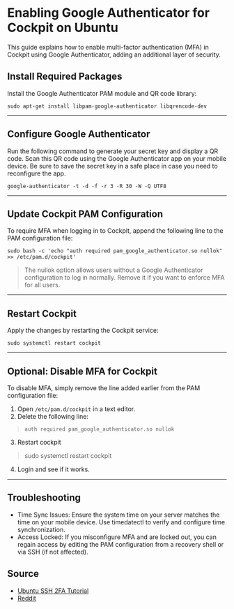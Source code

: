 # Enabling Google Authenticator for Cockpit on Ubuntu

This guide explains how to enable multi-factor authentication (MFA) in Cockpit using Google Authenticator, adding an additional layer of security.

## Install Required Packages

Install the Google Authenticator PAM module and QR code library:

```
sudo apt-get install libpam-google-authenticator libqrencode-dev
```
---
## Configure Google Authenticator

Run the following command to generate your secret key and display a QR code. Scan this QR code using the Google Authenticator app on your mobile device. Be sure to save the secret key in a safe place in case you need to reconfigure the app.

```
google-authenticator -t -d -f -r 3 -R 30 -W -Q UTF8
```
---

## Update Cockpit PAM Configuration

To require MFA when logging in to Cockpit, append the following line to the PAM configuration file:

```
sudo bash -c 'echo "auth required pam_google_authenticator.so nullok" >> /etc/pam.d/cockpit'
```
> The nullok option allows users without a Google Authenticator configuration to log in normally. Remove it if you want to enforce MFA for all users.
---
## Restart Cockpit

Apply the changes by restarting the Cockpit service:

```
sudo systemctl restart cockpit
```
---
## Optional: Disable MFA for Cockpit

To disable MFA, simply remove the line added earlier from the PAM configuration file:
1. Open `/etc/pam.d/cockpit` in a text editor.
2. Delete the following line:
> `auth required pam_google_authenticator.so nullok`
3. Restart cockpit
> sudo systemctl restart cockpit
4. Login and see if it works.
---
## Troubleshooting
- Time Sync Issues: Ensure the system time on your server matches the time on your mobile device. Use timedatectl to verify and configure time synchronization.
- Access Locked: If you misconfigure MFA and are locked out, you can regain access by editing the PAM configuration from a recovery shell or via SSH (if not affected).

## Source

- [Ubuntu SSH 2FA Tutorial](/https://ubuntu.com/tutorials/configure-ssh-2fa#1-overview)
- [Reddit](/https://www.reddit.com/r/Ubuntu/comments/1cjkv3j/guide_how_to_enable_google_authenticator_to/)
